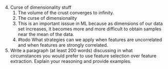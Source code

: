 4. Curse of dimensionality stuff
	1. The volume of the crust converges to infinity.
	2.  The curse of dimensionality
	3.  This is an important isssue in ML because as dimensions of our data set increases, it becomes more and more difficult to obtain samples near the mean of the data.
	4. #todo What strategies can we apply when features are uncorrelated and when features are strongly correlated.
5. Write a paragraph (at least 200 words) discussing in what circumstances you would prefer to use feature selection over feature extraction. Explain your reasoning and provide examples.

	
